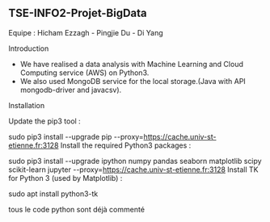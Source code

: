 ## TSE-INFO2-Projet-BigData

Equipe : Hicham Ezzagh - Pingjie Du - Di Yang

Introduction

- We have realised a data analysis with Machine Learning and Cloud Computing service (AWS) on Python3.
- We also used MongoDB service for the local storage.(Java with API mongodb-driver and javacsv).

Installation 

Update the pip3 tool :

sudo pip3 install --upgrade pip --proxy=https://cache.univ-st-etienne.fr:3128
Install the required Python3 packages :

sudo pip3 install --upgrade ipython numpy pandas seaborn matplotlib scipy scikit-learn jupyter --proxy=https://cache.univ-st-etienne.fr:3128
Install TK for Python 3 (used by Matplotlib) :

sudo apt install python3-tk

tous le code python sont déjà commenté
